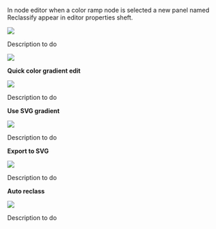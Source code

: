 In node editor when a color ramp node is selected a new panel named Reclassify appear in editor properties sheft.

![](https://raw.githubusercontent.com/wiki/domlysz/blenderGIS/images/analysis_reclassify_panel.jpg)

Description to do

![](https://raw.githubusercontent.com/wiki/domlysz/blenderGIS/images/analysis_reclassify_mode.jpg)

**Quick color gradient edit**

![](https://raw.githubusercontent.com/wiki/domlysz/blenderGIS/images/analysis_reclassify_quick_gradient.jpg)

Description to do

**Use SVG gradient**

![](https://raw.githubusercontent.com/wiki/domlysz/blenderGIS/images/analysis_reclassify_svg_gradient.jpg)

Description to do

**Export to SVG**

![](https://raw.githubusercontent.com/wiki/domlysz/blenderGIS/images/analysis_reclassify_export_svg.jpg)

Description to do

**Auto reclass**

![](https://raw.githubusercontent.com/wiki/domlysz/blenderGIS/images/analysis_reclassify_auto.jpg)

Description to do
